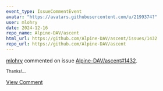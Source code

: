 ```yaml
---
event_type: IssueCommentEvent
avatar: "https://avatars.githubusercontent.com/u/2199374?"
user: mlohry
date: 2024-12-16
repo_name: Alpine-DAV/ascent
html_url: https://github.com/Alpine-DAV/ascent/issues/1432
repo_url: https://github.com/Alpine-DAV/ascent
---
```


<a href='https://github.com/mlohry' target='_blank'>mlohry</a> commented on issue <a href='https://github.com/Alpine-DAV/ascent/issues/1432' target='_blank'>Alpine-DAV/ascent#1432</a>.

<small>Thanks!...</small>

<a href='https://github.com/Alpine-DAV/ascent/issues/1432' target='_blank'>View Comment</a>